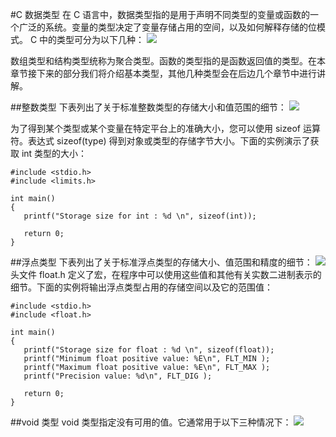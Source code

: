 #C 数据类型
在 C 语言中，数据类型指的是用于声明不同类型的变量或函数的一个广泛的系统。变量的类型决定了变量存储占用的空间，以及如何解释存储的位模式。
C 中的类型可分为以下几种：
![](http://ww1.sinaimg.cn/large/e0a202ffgw1evu9uv217xj21520bq0uo.jpg)

数组类型和结构类型统称为聚合类型。函数的类型指的是函数返回值的类型。在本章节接下来的部分我们将介绍基本类型，其他几种类型会在后边几个章节中进行讲解。

##整数类型
下表列出了关于标准整数类型的存储大小和值范围的细节：
![](http://ww4.sinaimg.cn/large/e0a202ffgw1evu9w7ak2tj214w0g4417.jpg)

为了得到某个类型或某个变量在特定平台上的准确大小，您可以使用 sizeof 运算符。表达式 sizeof(type) 得到对象或类型的存储字节大小。下面的实例演示了获取 int 类型的大小：
```
#include <stdio.h>
#include <limits.h>

int main()
{
   printf("Storage size for int : %d \n", sizeof(int));
   
   return 0;
} 
```

##浮点类型
下表列出了关于标准浮点类型的存储大小、值范围和精度的细节：
![](http://ww3.sinaimg.cn/large/e0a202ffgw1evua0g690tj215206kwfg.jpg)
头文件 float.h 定义了宏，在程序中可以使用这些值和其他有关实数二进制表示的细节。下面的实例将输出浮点类型占用的存储空间以及它的范围值：

```
#include <stdio.h>
#include <float.h>

int main()
{
   printf("Storage size for float : %d \n", sizeof(float));
   printf("Minimum float positive value: %E\n", FLT_MIN );
   printf("Maximum float positive value: %E\n", FLT_MAX );
   printf("Precision value: %d\n", FLT_DIG );
   
   return 0;
} 
```
##void 类型
void 类型指定没有可用的值。它通常用于以下三种情况下：
![](http://ww3.sinaimg.cn/large/e0a202ffgw1evua1wc2g9j21500au40y.jpg)